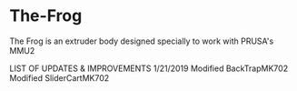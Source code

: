 # The-Frog
The Frog is an extruder body designed specially to work with PRUSA's MMU2

LIST OF UPDATES & IMPROVEMENTS
1/21/2019
Modified BackTrapMK702
Modified SliderCartMK702

